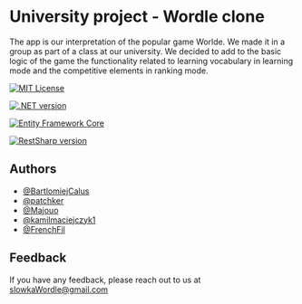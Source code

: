 
# University project - Wordle clone

The app is our interpretation of the popular game Worlde. We made it in a group as part of a class at our university. We decided to add to the basic logic of the game the functionality related to learning vocabulary in learning mode and the competitive elements in ranking mode.




[![MIT License](https://img.shields.io/badge/License-MIT-green.svg)](https://choosealicense.com/licenses/mit/)

[![.NET version](https://img.shields.io/badge/.NET-v.6-green)](https://dotnet.microsoft.com/en-us/download/dotnet/6.0)

[![Entity Framework Core](https://img.shields.io/badge/EntityFrameworkCore-v.6.0.15-green)](https://learn.microsoft.com/pl-pl/ef/core/)

[![RestSharp version](https://img.shields.io/badge/RestSharp-v.110.2.0-green)](https://restsharp.dev)



## Authors

- [@BartlomiejCalus](https://github.com/BartlomiejCalus)
- [@patchker](https://github.com/patchker)
- [@Majouo](https://github.com/Majouo)
- [@kamilmaciejczyk1](https://github.com/kamilmaciejczyk1)
- [@FrenchFil](https://github.com/FrenchFil)



## Feedback

If you have any feedback, please reach out to us at slowkaWordle@gmail.com

